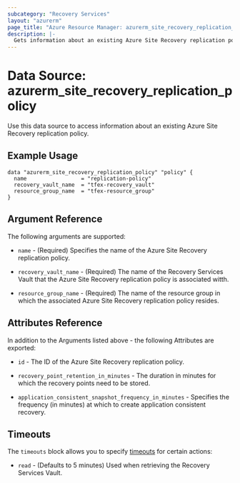 ```yaml
---
subcategory: "Recovery Services"
layout: "azurerm"
page_title: "Azure Resource Manager: azurerm_site_recovery_replication_policy"
description: |-
  Gets information about an existing Azure Site Recovery replication policy.
---
```


# Data Source: azurerm_site_recovery_replication_policy

Use this data source to access information about an existing Azure Site Recovery replication policy.

## Example Usage

```hcl
data "azurerm_site_recovery_replication_policy" "policy" {
  name                 = "replication-policy"
  recovery_vault_name  = "tfex-recovery_vault"
  resource_group_name  = "tfex-resource_group"
}
```

## Argument Reference

The following arguments are supported:

* `name` - (Required) Specifies the name of the Azure Site Recovery replication policy.

* `recovery_vault_name` - (Required) The name of the Recovery Services Vault that the Azure Site Recovery replication policy is associated witth.

* `resource_group_name` - (Required) The name of the resource group in which the associated Azure Site Recovery replication policy resides.

## Attributes Reference

In addition to the Arguments listed above - the following Attributes are exported:

* `id` - The ID of the Azure Site Recovery replication policy.

* `recovery_point_retention_in_minutes` - The duration in minutes for which the recovery points need to be stored.

* `application_consistent_snapshot_frequency_in_minutes` - Specifies the frequency (in minutes) at which to create application consistent recovery.

## Timeouts

The `timeouts` block allows you to specify [timeouts](https://www.terraform.io/docs/configuration/resources.html#timeouts) for certain actions:

* `read` - (Defaults to 5 minutes) Used when retrieving the Recovery Services Vault.
